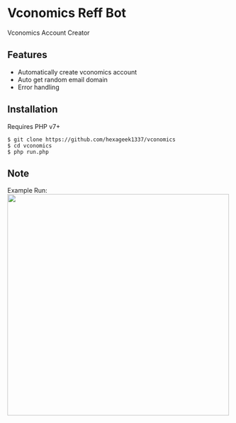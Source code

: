 # Vconomics Reff Bot
Vconomics Account Creator

## Features
- Automatically create vconomics account
- Auto get random email domain
- Error handling
   
## Installation
Requires PHP v7+

```
$ git clone https://github.com/hexageek1337/vconomics
$ cd vconomics
$ php run.php
```

## Note
Example Run:
<br><img width="500px" src="https://user-images.githubusercontent.com/27637948/147998449-f443d65a-a54b-4a2b-8dea-04ca742c268b.png" />